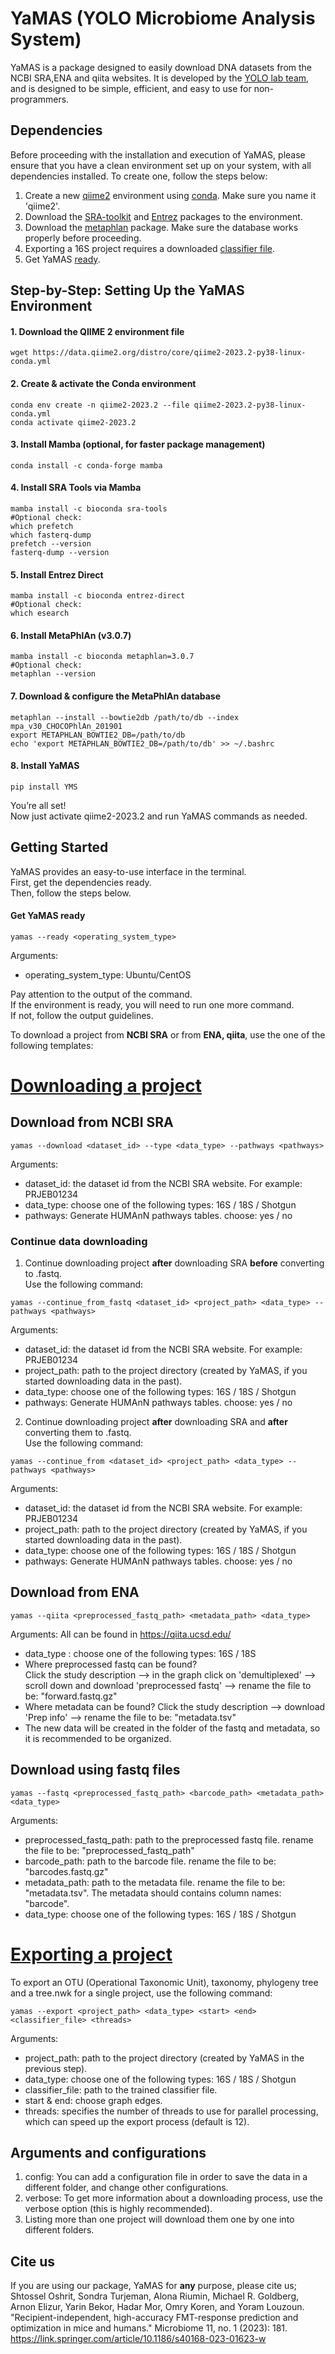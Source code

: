 # YaMAS (YOLO Microbiome Analysis System)

YaMAS is a package designed to easily download DNA datasets from the NCBI SRA,ENA and qiita websites. It is developed by the [YOLO lab team](https://yolo.math.biu.ac.il), and is designed to be simple, efficient, and easy to use for non-programmers.

## Dependencies
Before proceeding with the installation and execution of YaMAS, please ensure that you have a clean environment set up on your system, with all dependencies installed. To create one, follow the steps below:
1. Create a new [qiime2](https://docs.qiime2.org/2023.2/install/native/) environment using [conda](https://docs.conda.io/projects/conda/en/latest/user-guide/install/download.html). Make sure you name it 'qiime2'.
2. Download the [SRA-toolkit](https://github.com/ncbi/sra-tools/wiki/02.-Installing-SRA-Toolkit) and [Entrez](http://bioconda.github.io/recipes/entrez-direct/README.html) packages to the environment.
3. Download the [metaphlan](https://github.com/biobakery/biobakery/wiki/metaphlan4) package. Make sure the database works properly before proceeding.
4. Exporting a 16S project requires a downloaded [classifier file](https://data.qiime2.org/2022.8/common/gg-13-8-99-nb-classifier.qza).
5. Get YaMAS [ready](https://github.com/YarinBekor/YaMAS#get-yamas-ready). 

## Step-by-Step: Setting Up the YaMAS Environment

#### 1. Download the QIIME 2 environment file
```
wget https://data.qiime2.org/distro/core/qiime2-2023.2-py38-linux-conda.yml
```
#### 2. Create & activate the Conda environment
```
conda env create -n qiime2-2023.2 --file qiime2-2023.2-py38-linux-conda.yml
conda activate qiime2-2023.2
```
#### 3. Install Mamba (optional, for faster package management)
```
conda install -c conda-forge mamba
```
#### 4. Install SRA Tools via Mamba
```
mamba install -c bioconda sra-tools
#Optional check:
which prefetch
which fasterq-dump
prefetch --version
fasterq-dump --version
```
#### 5. Install Entrez Direct
```
mamba install -c bioconda entrez-direct
#Optional check:
which esearch
```
#### 6. Install MetaPhlAn (v3.0.7)
```
mamba install -c bioconda metaphlan=3.0.7
#Optional check:
metaphlan --version
```
#### 7. Download & configure the MetaPhlAn database
```
metaphlan --install --bowtie2db /path/to/db --index mpa_v30_CHOCOPhlAn_201901
export METAPHLAN_BOWTIE2_DB=/path/to/db
echo 'export METAPHLAN_BOWTIE2_DB=/path/to/db' >> ~/.bashrc
```
#### 8. Install YaMAS
```
pip install YMS
```

You’re all set!  
Now just activate qiime2-2023.2 and run YaMAS commands as needed.


## Getting Started

YaMAS provides an easy-to-use interface in the terminal.   
First, get the dependencies ready.   
Then, follow the steps below.

#### Get YaMAS ready
```
yamas --ready <operating_system_type> 
```
Arguments:
- operating_system_type: Ubuntu/CentOS

Pay attention to the output of the command.    
If the environment is ready, you will need to run one more command.    
If not, follow the output guidelines.   

To download a project from **NCBI SRA** or from **ENA, qiita**, use the one of the following templates:    

# <ins>Downloading a project

## Download from NCBI SRA
```
yamas --download <dataset_id> --type <data_type> --pathways <pathways>
```
Arguments:
- dataset_id: the dataset id from the NCBI SRA website. For example: PRJEB01234
- data_type: choose one of the following types: 16S / 18S / Shotgun
- pathways: Generate HUMAnN pathways tables. choose: yes / no 

### Continue data downloading  
1. Continue downloading project **after** downloading SRA **before** converting to .fastq.    
Use the following command:
```
yamas --continue_from_fastq <dataset_id> <project_path> <data_type> --pathways <pathways>
```
Arguments:
- dataset_id: the dataset id from the NCBI SRA website. For example: PRJEB01234
- project_path: path to the project directory (created by YaMAS, if you started downloading data in the past).
- data_type: choose one of the following types: 16S / 18S / Shotgun
- pathways: Generate HUMAnN pathways tables. choose: yes / no
    
    

2. Continue downloading project **after** downloading SRA and **after** converting them to .fastq.  
Use the following command:
```
yamas --continue_from <dataset_id> <project_path> <data_type> --pathways <pathways>
```
Arguments:
- dataset_id: the dataset id from the NCBI SRA website. For example: PRJEB01234
- project_path: path to the project directory (created by YaMAS, if you started downloading data in the past).
- data_type: choose one of the following types: 16S / 18S / Shotgun
- pathways: Generate HUMAnN pathways tables. choose: yes / no

## Download from ENA
```
yamas --qiita <preprocessed_fastq_path> <metadata_path> <data_type>
```
Arguments:
All can be found in https://qiita.ucsd.edu/   
- data_type : choose one of the following types: 16S / 18S 
- Where preprocessed fastq can be found?    
    Click the study description --> in the graph click on 'demultiplexed' --> scroll down and download 'preprocessed fastq' --> rename the file to be: "forward.fastq.gz"
- Where metadata can be found?
    Click the study description --> download 'Prep info' --> rename the file to be: "metadata.tsv"
- The new data will be created in the folder of the fastq and metadata, so it is recommended to be organized.

## Download using fastq files
```
yamas --fastq <preprocessed_fastq_path> <barcode_path> <metadata_path> <data_type>
```
Arguments:
- preprocessed_fastq_path: path to the preprocessed fastq file. rename the file to be: "preprocessed_fastq_path"
- barcode_path: path to the barcode file. rename the file to be: "barcodes.fastq.gz"
- metadata_path: path to the metadata file. rename the file to be: "metadata.tsv". The metadata should contains column names: "barcode".
- data_type: choose one of the following types: 16S / 18S / Shotgun

# <ins>Exporting a project
To export an OTU (Operational Taxonomic Unit), taxonomy, phylogeny tree and a tree.nwk for a single project, use the following command:
```
yamas --export <project_path> <data_type> <start> <end> <classifier_file> <threads>
```
Arguments:
- project_path: path to the project directory (created by YaMAS in the previous step).
- data_type: choose one of the following types: 16S / 18S / Shotgun
- classifier_file: path to the trained classifier file. 
- start & end: choose graph edges. 
- threads: specifies the number of threads to use for parallel processing, which can speed up the export process (default is 12).


## Arguments and configurations
1. config: You can add a configuration file in order to save the data in a different folder, and change other configurations. 
2. verbose: To get more information about a downloading process, use the verbose option (this is highly recommended).
3. Listing more than one project will download them one by one into different folders.


## Cite us
If you are using our package, YaMAS for **any** purpose, please cite us; Shtossel Oshrit, Sondra Turjeman, Alona Riumin, Michael R. Goldberg, Arnon Elizur, Yarin Bekor, Hadar Mor, Omry Koren, and Yoram Louzoun. "Recipient-independent, high-accuracy FMT-response prediction and optimization in mice and humans." Microbiome 11, no. 1 (2023): 181. https://link.springer.com/article/10.1186/s40168-023-01623-w